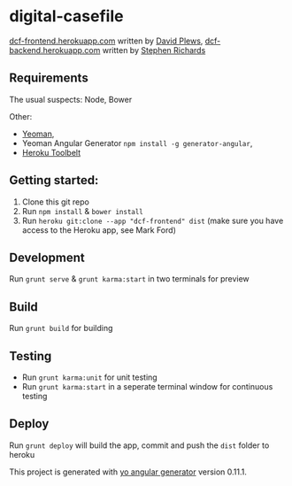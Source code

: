 # digital-casefile

[dcf-frontend.herokuapp.com](https://dcf-frontend.herokuapp.com) written by [David Plews](https://github.com/cleargif),
[dcf-backend.herokuapp.com](https://dcf-backend.herokuapp.com/case_files/) written by [Stephen Richards](https://github.com/stephenrichards)
 
## Requirements

The usual suspects: Node, Bower

Other:
- [Yeoman](http://yeoman.io/),
- Yeoman Angular Generator `npm install -g generator-angular`,
- [Heroku Toolbelt](https://toolbelt.heroku.com/)


## Getting started:

1. Clone this git repo
2. Run `npm install` & `bower install`
3. Run `heroku git:clone --app "dcf-frontend" dist` (make sure you have access to the Heroku app, see Mark Ford)

## Development

Run `grunt serve` & `grunt karma:start` in two terminals for preview

## Build

Run `grunt build` for building

## Testing

- Run `grunt karma:unit` for unit testing
- Run `grunt karma:start` in a seperate terminal window for continuous testing

## Deploy

Run `grunt deploy` will build the app, commit and push the `dist` folder to heroku


This project is generated with [yo angular generator](https://github.com/yeoman/generator-angular)
version 0.11.1.

